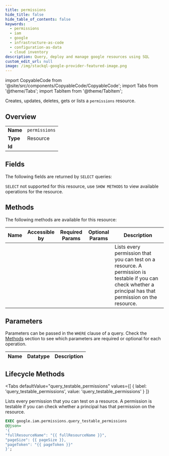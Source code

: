 ```yaml
--- 
title: permissions
hide_title: false
hide_table_of_contents: false
keywords:
  - permissions
  - iam
  - google
  - infrastructure-as-code
  - configuration-as-data
  - cloud inventory
description: Query, deploy and manage google resources using SQL
custom_edit_url: null
image: /img/stackql-google-provider-featured-image.png
---
```


import CopyableCode from '@site/src/components/CopyableCode/CopyableCode';
import Tabs from '@theme/Tabs';
import TabItem from '@theme/TabItem';

Creates, updates, deletes, gets or lists a <code>permissions</code> resource.

## Overview
<table><tbody>
<tr><td><b>Name</b></td><td><code>permissions</code></td></tr>
<tr><td><b>Type</b></td><td>Resource</td></tr>
<tr><td><b>Id</b></td><td><CopyableCode code="google.iam.permissions" /></td></tr>
</tbody></table>

## Fields

The following fields are returned by `SELECT` queries:

`SELECT` not supported for this resource, use `SHOW METHODS` to view available operations for the resource.


## Methods

The following methods are available for this resource:

<table>
<thead>
    <tr>
    <th>Name</th>
    <th>Accessible by</th>
    <th>Required Params</th>
    <th>Optional Params</th>
    <th>Description</th>
    </tr>
</thead>
<tbody>
<tr>
    <td><a href="#query_testable_permissions"><CopyableCode code="query_testable_permissions" /></a></td>
    <td><CopyableCode code="exec" /></td>
    <td></td>
    <td></td>
    <td>Lists every permission that you can test on a resource. A permission is testable if you can check whether a principal has that permission on the resource.</td>
</tr>
</tbody>
</table>

## Parameters

Parameters can be passed in the `WHERE` clause of a query. Check the [Methods](#methods) section to see which parameters are required or optional for each operation.

<table>
<thead>
    <tr>
    <th>Name</th>
    <th>Datatype</th>
    <th>Description</th>
    </tr>
</thead>
<tbody>
</tbody>
</table>

## Lifecycle Methods

<Tabs
    defaultValue="query_testable_permissions"
    values={[
        { label: 'query_testable_permissions', value: 'query_testable_permissions' }
    ]}
>
<TabItem value="query_testable_permissions">

Lists every permission that you can test on a resource. A permission is testable if you can check whether a principal has that permission on the resource.

```sql
EXEC google.iam.permissions.query_testable_permissions 
@@json=
'{
"fullResourceName": "{{ fullResourceName }}", 
"pageSize": {{ pageSize }}, 
"pageToken": "{{ pageToken }}"
}';
```
</TabItem>
</Tabs>
